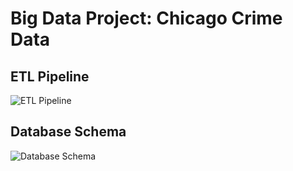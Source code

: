 # Big Data Project: Chicago Crime Data

## ETL Pipeline

![ETL Pipeline](https://github.com/pattyish/Big-Data-Project/ETL-pipelineImage)

## Database Schema

![Database Schema](https://github.com/pattyish/Big-Data-Project/db_schema)
